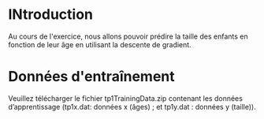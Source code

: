 # INtroduction

Au cours de l'exercice, nous allons pouvoir prédire la taille des enfants en fonction de leur âge en utilisant la descente de gradient.

# Données d'entraînement
Veuillez télécharger  le fichier tp1TrainingData.zip contenant les données d’apprentissage (tp1x.dat: données x (âges) ; et tp1y.dat : données y (taille)).
